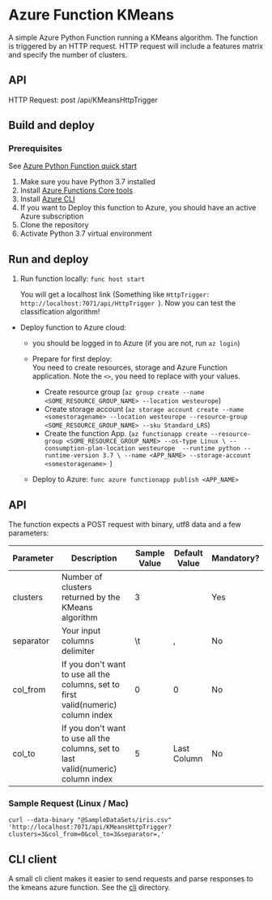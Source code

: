 # Azure Function KMeans

A simple Azure Python Function running a KMeans algorithm. 
The function is triggered by an HTTP request. 
HTTP request will include a features matrix and specify the number of clusters.   

## API
HTTP Request:
	post	/api/KMeansHttpTrigger

## Build and deploy
### Prerequisites
See [Azure Python Function quick start](https://docs.microsoft.com/en-us/azure/azure-functions/functions-create-first-function-python)
1. Make sure you have Python 3.7 installed
3. Install [Azure Functions Core tools](https://docs.microsoft.com/en-us/azure/azure-functions/functions-run-local#v2)
4. Install [Azure CLI](https://docs.microsoft.com/en-us/cli/azure/install-azure-cli)
5. If you want to Deploy this function to Azure, you should have an active Azure subscription
6. Clone the repository
7. Activate Python 3.7 virtual environment

## Run and deploy
1. Run function locally: `func host start`
  
   You will get a localhost link (Something like `HttpTrigger: http://localhost:7071/api/HttpTrigger `).
   Now you can test the classification algorithm!
   
* Deploy function to Azure cloud: 

  * you should be logged in to Azure (if you are not, run `az login`)
  * Prepare for first deploy:  
  	You need to create resources, storage and Azure Function application. Note the `<>`, you need to replace with your values.  
  	
    * Create resource group (`az group create --name <SOME_RESOURCE_GROUP_NAME> --location westeurope`)
    * Create storage account (`az storage account create --name <somestoragename> --location westeurope --resource-group <SOME_RESOURCE_GROUP_NAME> --sku Standard_LRS`)
    * Create the function App. (`az functionapp create --resource-group <SOME_RESOURCE_GROUP_NAME> --os-type Linux \
--consumption-plan-location westeurope  --runtime python --runtime-version 3.7 \
--name <APP_NAME> --storage-account   <somestoragename> `)
  * Deploy to Azure: `func azure functionapp publish <APP_NAME>`

## API
The function expects a POST request with binary, utf8 data and a few parameters:
 
| Parameter | Description                                                | Sample Value | Default Value | Mandatory? |
|-----------|------------------------------------------------------------------------------------|------|------------|------------|
| clusters  | Number of clusters returned by the KMeans algorithm                                | 3    |            | Yes        |
| separator | Your input columns delimiter                                                       | \t   | ,          | No         |
| col_from  | If you don't want to use all the columns, set to first valid(numeric) column index | 0    | 0          | No         |
| col_to    | If you don't want to use all the columns, set to last valid(numeric) column index  | 5    | Last Column| No         |
 
### Sample Request (Linux / Mac)
`curl --data-binary "@SampleDataSets/iris.csv" 'http://localhost:7071/api/KMeansHttpTrigger?clusters=3&col_from=0&col_to=3&separator=,'`

## CLI client
A small cli client makes it easier to send requests and parse responses to the kmeans azure function. 
See the [cli](cli) directory. 
 
 


